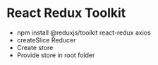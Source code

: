 # React Redux Toolkit

- npm install @reduxjs/toolkit react-redux axios
- createSlice Reducer
- Create store
- Provide store in root folder
